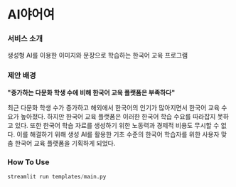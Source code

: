 # AI야어여

### 서비스 소개
생성형 AI를 이용한 이미지와 문장으로 학습하는 한국어 교육 프로그램

### 제안 배경
**"증가하는 다문화 학생 수에 비해 한국어 교육 플랫폼은 부족하다"**

최근 다문화 학생 수가 증가하고 해외에서 한국어의 인기가 많아지면서 한국어 교육 수요가 높아졌다. 하지만 한국어 교육 플랫폼은 이러한 한국어 학습 수요를 따라잡지 못하고 있다. 또한 한국어 학습 자료를 생성하기 위한 노동력과 경제적 비용도 무시할 수 없다. 이를 해결하기 위해 생성 AI를 활용한 기초 수준의 한국어 학습자를 위한 사용자 맞춤 한국어 교육 플랫폼을 기획하게 되었다.

### How To Use
```python
streamlit run templates/main.py
```
